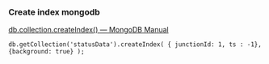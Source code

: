 ###  Create index mongodb



[db.collection.createIndex() — MongoDB Manual](https://docs.mongodb.com/manual/reference/method/db.collection.createIndex)


 

```shell
db.getCollection('statusData').createIndex( { junctionId: 1, ts : -1}, {background: true} );
```
